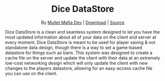 <div align="center">
<h1>Dice DataStore</h1>

By [Mullet Mafia Dev](https://www.roblox.com/groups/5018486/Mullet-Mafia-Dev#!/about) | [Download](https://www.roblox.com/library/5448889743/Dice-DataStore) | [Source](https://github.com/Mullets-Gavin/DiceDataStore)
</div>

Dice DataStore is a clean and seamless system designed to let you have the most updated information about all of your data on the client and server at every moment. Dice DataStore is meant to be used for player saving & not standalone data design, though there is a way to set a game-based datastore for things such as bans. This system was designed to create a cache file on the server and update the client with their data at an extremely low-cost networking design which will only update the client with new changes to the players datastore, allowing for an easy-access cache file you can use on the client.
